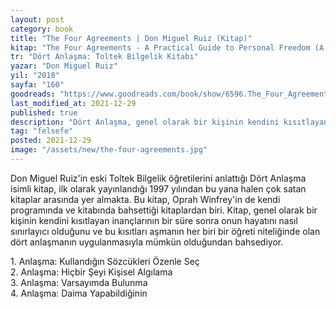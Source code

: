 ```yaml
---
layout: post
category: book
title: "The Four Agreements | Don Miguel Ruiz (Kitap)"
kitap: "The Four Agreements - A Practical Guide to Personal Freedom (A Toltec Wisdom Book)"
tr: "Dört Anlaşma: Toltek Bilgelik Kitabı"
yazar: "Don Miguel Ruiz"
yil: "2018"
sayfa: "160"
goodreads: "https://www.goodreads.com/book/show/6596.The_Four_Agreements"
last_modified_at: 2021-12-29
published: true
description: "Dört Anlaşma, genel olarak bir kişinin kendini kısıtlayan inançlarının bir süre sonra onun hayatını nasıl sınırlayıcı olduğunu ve bu kısıtları aşmanın her biri bir öğreti niteliğinde olan dört anlaşmanın uygulanmasıyla mümkün olduğundan bahsediyor."
tag: "felsefe"
posted: 2021-12-29
image: "/assets/new/the-four-agreements.jpg"
---
```


Don Miguel Ruiz'in eski Toltek Bilgelik öğretilerini anlattığı Dört Anlaşma isimli kitap, ilk olarak yayınlandığı 1997 yılından bu yana halen çok satan kitaplar arasında yer almakta. Bu kitap, Oprah Winfrey'in de kendi programında ve kitabında bahsettiği kitaplardan biri. Kitap, genel olarak bir kişinin kendini kısıtlayan inançlarının bir süre sonra onun hayatını nasıl sınırlayıcı olduğunu ve bu kısıtları aşmanın her biri bir öğreti niteliğinde olan dört anlaşmanın uygulanmasıyla mümkün olduğundan bahsediyor.

1\. Anlaşma: Kullandığın Sözcükleri Özenle Seç  
2\. Anlaşma: Hiçbir Şeyi Kişisel Algılama  
3\. Anlaşma: Varsayımda Bulunma  
4\. Anlaşma: Daima Yapabildiğinin  
